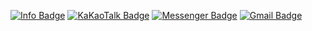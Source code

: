 [![Info Badge](https://img.shields.io/badge/ko-info-lightgrey?style=flat-square)](https://mjuseoul.likelion.org)
[![KaKaoTalk Badge](https://img.shields.io/badge/-KaKaoTalk-gray?style=flat-square&logo=KaKaoTalk&logoColor=FEE500)](http://pf.kakao.com/_DeNmj) 
[![Messenger Badge](https://img.shields.io/badge/Messenger-blue?style=flat-square&logo=messenger&logoColor=white)](https://m.me/likelionMJU)
[![Gmail Badge](https://img.shields.io/badge/-Gmail-d14836?style=flat-square&logo=Gmail&logoColor=white)](mailto:likelionmyongji@gmail.com)
